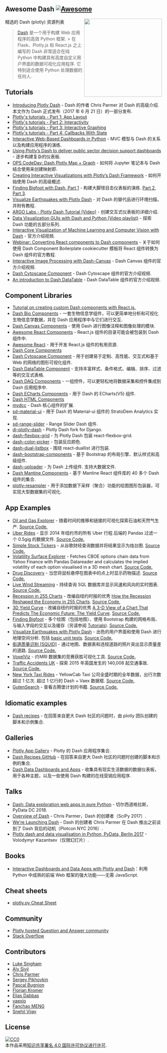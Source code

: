 <div class="github-widget" data-repo="ucg8j/awesome-dash"></div>

## Awesome Dash  [![Awesome](https://awesome.re/badge-flat.svg)](https://github.com/sindresorhus/awesome)

[<img src="https://cdn.rawgit.com/plotly/dash-docs/b1178b4e/images/dash-logo-stripe.svg" align="right" width="250">](https://plot.ly/products/dash/)


精选的 Dash (plotly) 资源列表

> [Dash](https://plot.ly/products/dash/) 是一个用于构建 Web 应用程序的高效 Python 框架.
 &gt; 在 Flask、Plotly.js 和 React.js 之上编写的 Dash 非常适合在纯 Python 中构建具有高度自定义用户界面的数据可视化应用程序. 它特别适合使用 Python 处理数据的任何人.


## Tutorials
- [Introducing Plotly Dash](https://medium.com/@plotlygraphs/introducing-dash-5ecf7191b503)  - Dash 的作者 Chris Parmer 对 Dash 的高级介绍. 本文作为 Dash 正式发布（2017 年 6 月 21 日）的一部分发布.
- [Plotly's tutorials - Part 1: App Layout](https://plot.ly/dash/getting-started)
- [Plotly's tutorials - Part 2: Interactivity](https://plot.ly/dash/getting-started-part-2)
- [Plotly's tutorials - Part 3: Interactive Graphing](https://plot.ly/dash/interactive-graphing)
- [Plotly's tutorials - Part 4: Callbacks With State](https://plot.ly/dash/state)
- [Interactive Web-Based Dashboards in Python](https://alysivji.github.io/reactive-dashboards-with-dash.html) - MVC 模型与 Dash 的关系以及构建应用程序的演练.
- [Using Plotly’s Dash to deliver public sector decision support dashboards](https://medium.com/a-r-g-o/using-plotlys-dash-to-deliver-public-sector-decision-support-dashboards-ac863fa829fb) - 逐步构建复杂的仪表板.
- [OPS CodeDay: Dash Plotly Map + Graph](https://radumas.info/blog/tutorial/2017/08/10/codeday.html) - 如何将 Jupyter 笔记本与 Dash 结合使用来创建映射即.
- [Creating Interactive Visualizations with Plotly’s Dash Framework](http://pbpython.com/plotly-dash-intro.html) - 如何开始使用 Dash 的高级概述.
- [Finding Bigfoot with Dash, Part 1](https://timothyrenner.github.io/datascience/2017/08/08/finding-bigfoot-with-dash-part-1.html) - 构建大脚怪目击仪表板的演练. [Part 2](https://timothyrenner.github.io/datascience/2017/08/09/finding-bigfoot-with-dash-part-2.html), [Part 3](https://timothyrenner.github.io/datascience/2017/08/10/finding-bigfoot-with-dash-part-3.html).
- [Visualize Earthquakes with Plotly Dash](https://www.giacomodebidda.com/visualize-earthquakes-with-plotly-dash/) - 对 Dash 的替代品进行环境扫描，并附有教程.
- [ARGO Labs - Plotly Dash Tutorial (Video)](https://www.youtube.com/watch?v=yfWJXkySfe0) - 创建交互式仪表板的详细介绍.
- [Data Visualization GUIs with Dash and Python (Video playlist)](https://www.youtube.com/watch?v=J_Cy_QjG6NE&list=PLQVvvaa0QuDfsGImWNt1eUEveHOepkjqt) - 探索 Dash 功能的五部分系列.
- [Interactive Visualization of Machine Learning and Computer Vision with Dash](https://www.youtube.com/watch?v=3F5AR-uUqJc) - 官方介绍视频.
- [Webinar: Converting React components to Dash components](https://www.youtube.com/watch?v=wifoPPRgG_I) - 关于如何使用 Dash Component Boilerplate cookiecutter 模板将 React 组件转换为 Dash 组件的官方教程.
- [Interactive Image Processing with Dash-Canvas](https://www.youtube.com/watch?v=LKXSFBB5ccI) - Dash Canvas 组件的官方介绍视频.
- [Dash Cytoscape Component](https://www.youtube.com/watch?v=snXcIsCMQgk) - Dash Cytoscape 组件的官方介绍视频.
- [An introduction to Dash DataTable](https://www.youtube.com/watch?v=dueejcyrYh8) - Dash DataTable 组件的官方介绍视频.

## Component Libraries
- [Tutorial on creating custom Dash components with React.js.](https://plot.ly/dash/plugins)
- [Dash Bio Components](https://dash.plot.ly/dash-bio) - 一套生物信息学组件，可以更简单地分析和可视化生物信息学数据，并在 Dash 应用程序中与它们进行交互.
- [Dash Canvas Components](https://dash.plot.ly/canvas) - 使用 Dash 进行图像注释和图像处理的模块.
- [Awesome React Components](https://github.com/brillout/awesome-react-components) - React.js 组件的目录可能会被包装到 Dash 组件中.
- [Awesome React](https://github.com/enaqx/awesome-react) - 用于开发 React.js 组件的有用资源.
- [Dash Core Components](https://github.com/plotly/dash-core-components)
- [Dash Cytoscape Component](https://dash.plot.ly/cytoscape) - 用于创建易于定制、高性能、交互式和基于 Web 的网络的图形可视化组件.
- [Dash DataTable Component](https://dash.plot.ly/datatable) - 支持丰富样式、条件格式、编辑、排序、过滤等的交互式表格.
- [Dash DAQ Components](https://dash.plot.ly/dash-daq) - 一组控件，可以更轻松地将数据采集和控件集成到 Dash 应用程序中.
- [Dash ECharts Components](https://github.com/mergeforward/dash_echarts) - 用于 Dash 的 ECharts(V5) 组件.
- [Dash HTML Components](https://github.com/plotly/dash-html-components)
- [mydcc](https://github.com/jimmybow/mydcc) - Dash 核心组件的扩展.
- [sd-material-ui](https://github.com/StratoDem/sd-material-ui) - 用于 Dash 的 Material-ui 组件的 StratoDem Analytics 实现.
- [sd-range-slider](https://github.com/StratoDem/sd-range-slider) - Range Slider Dash 组件.
- [dj-plotly-dash](https://github.com/pikhovkin/dj-plotly-dash) - Plotly Dash fork for Django.
- [dash-flexbox-grid](https://github.com/pikhovkin/dash-flexbox-grid) - 为 Plotly Dash 包装 react-flexbox-grid.
- [dash-color-picker](https://github.com/vivekvs1/dash-color-picker) - 包装反应颜色.
- [dash-dual-listbox](https://github.com/vivekvs1/dash-dual-listbox) - 围绕 react-duallist 进行包装.
- [dash-bootstrap-components](https://dash-bootstrap-components.opensource.asidatascience.com/) - 基于 Bootstrap 的布局引擎、默认样式和高级组件.
- [dash-uploader](https://github.com/np-8/dash-uploader)  - 为 Dash 上传组件. 支持大数据文件.
- [Dash Mantine Components](https://github.com/snehilvj/dash-mantine-components) - 基于 Mantine React 组件库的 40 多个 Dash 组件的集合.
- [plotly-resampler](https://github.com/predict-idlab/plotly-resampler) - 用于添加数据下采样（聚合）功能的绘图图形包装器，可实现大型数据集的可视化.

## App Examples
- [Oil and Gas Explorer](https://plot.ly/dash/gallery/new-york-oil-and-gas/) - 随着时间的推移和链接的可视化探索石油和天然气生产. [Source Code.](https://github.com/plotly/dash-oil-and-gas-demo)
- [Uber Rides](https://plot.ly/dash/gallery/uber-rides/) - 显示 2014 年纽约市的所有 Uber 行程.后端的 Pandas 过滤一个 0.5gig 的数据文件. [Source Code.](https://github.com/plotly/dash-uber-rides-demo)
- [Simple Stock Tickers](https://plot.ly/dash/gallery/stock-tickers/) - 从谷歌财经查询数据并将结果显示为烛台图. [Source Code.](https://github.com/plotly/dash-stock-tickers-demo-app)
- [Volatility Surface Explorer](https://plot.ly/dash/gallery/volatility-surface) - Fetches CBOE options chain data from Yahoo Finance with Pandas Datareader and calculates the implied volatility of each option visualised in a 3D mesh chart. [Source Code.](https://github.com/plotly/dash-volatility-surface)
- [Drug Discovery](https://plot.ly/dash/gallery/drug-explorer/) - 当您将鼠标悬停在图表中的点上时显示药物描述. [Source Code.](https://github.com/plotly/dash-drug-discovery-demo/)
- [Live Wind Streaming](https://plot.ly/dash/gallery/live-wind-data/) - 持续查询 SQL 数据库并显示风速和风向的实时图表. [Source Code.](https://github.com/plotly/dash-wind-streaming)
- [Recession in 255 Charts](https://plot.ly/dash/gallery/recession-report/) - 改编自纽约时报的优秀 [How the Recession Reshaped the Economy in 255 Charts](https://www.nytimes.com/interactive/2014/06/05/upshot/how-the-recession-reshaped-the-economy-in-255-charts.html). [Source Code.](https://github.com/plotly/dash-recession-report-demo)
- [3D Yield Curve](https://plot.ly/dash/gallery/yield-curve/) - 改编自纽约时报的优秀 [A 3-D View of a Chart That Predicts The Economic Future: The Yield Curve](https://www.nytimes.com/interactive/2015/03/19/upshot/3d-yield-curve-economic-growth.html). [Source Code.](https://github.com/plotly/dash-yield-curve)
- [Finding Bigfoot](https://bigfoot-sightings-dash.herokuapp.com/) - 多个绘图（包括地图）、使用 Bootstrap 构建的网格布局、与输入字段的交互以及缓存（另请参阅 [Tutorials](#tutorials)). [Source Code.](https://github.com/timothyrenner/bigfoot-dash-app)
- [Visualize Earthquakes with Plotly Dash](https://belle-croissant-54211.herokuapp.com/)  - 出色的用户界面和使用 Dash 进行地理空间分析. 包括 [basic unit tests](https://github.com/jackdbd/dash-earthquakes/tree/master/tests). [Source Code.](https://github.com/jackdbd/dash-earthquakes)
- [街道质量识别 [SQUID]](https://squid-syracuse.herokuapp.com/) - 通过地图、数据表和违规道路的照片突出显示质量差的道路. [Source Code.](https://github.com/amyoshino/SQUID-Syracuse-Dashboard)
- [VoxelViz](http://lukas-snoek.com/voxelviz) - (f)MRI 数据集的竞赛获胜可视化工具. [Source Code.](https://github.com/lukassnoek/VoxelViz)
- [Traffic Accidents UK](https://traffic-accidents-uk.herokuapp.com/) - 探索 2015 年英国发生的 140,008 起交通事故. [Source Code.](https://github.com/richard-muir/uk-car-accidents)
- [New York Taxi Rides](https://dash.vaex.io/)  - YellowCab Taxi 公司全盛时期的全年数据，出行次数超过 1 亿次. 超过 1 亿行的 Dash + Vaex 数据框. [Source Code.](https://github.com/vaexio/dash-120million-taxi-app)
- [GutenSearch](https://gutensearch.com/) - 查看古腾堡计划的书籍. [Source Code.](https://github.com/cordb/gutensearch)

## Idiomatic examples
- [Dash recipes](https://github.com/plotly/dash-recipes) - 在回答来自更大 Dash 社区的问题时，由 plotly 团队创建的脚本和示例集合.

## Galleries
- [Plotly App Gallery](https://plot.ly/dash/gallery) - Plotly 的 Dash 应用程序集合.
- [Dash Recipes GitHub](https://github.com/plotly/dash-recipes) - 在回答来自更大 Dash 社区的问题时创建的脚本和示例的集合.
- [Dash Data Dashboards and Apps](https://www.dashboardom.com/) - 收集具有现实生活数据的数据仪表板，用于各种主题，以及一些使用 Dash 构建的在线营销应用程序.

## Talks
- [Dash: Data exploration web apps in pure Python](https://www.youtube.com/watch?v=eusglTlW4OA) - 切尔西道格拉斯，PyData DC 2018.
- [Overview of Dash](https://www.youtube.com/watch?v=sea2K4AuPOk) - Chris Parmer，Dash 的创建者（SciPy 2017）.
- [We're Launching Dash](https://www.youtube.com/watch?v=5BAthiN0htc&t=1s) - Dash 的创建者 Chris Parmer 在 Dash 推出之前谈到了 Dash 背后的动机（Plotcon NYC 2016）.
- [Plotly dash and data visualisation in Python, PyData, Berlin 2017](https://www.slideshare.net/vladimirkazantsev/plotly-dash-and-data-visualisation-in-python) - Volodymyr Kazantsev（仅限幻灯片）.

## Books
- [Interactive Dashboards and Data Apps with Plotly and Dash](https://www.amazon.com/Interactive-Dashboards-Data-Apps-Plotly-ebook/dp/B08XMW45VY)：利用 Python 中成熟的前端 Web 框架的强大功能——无需 JavaScript.

## Cheat sheets
- [plotly.py Cheat Sheet](https://images.plot.ly/plotly-documentation/images/python_cheat_sheet.pdf)

## Community
- [Plotly hosted Question and Answer community](https://community.plot.ly)
- [Stack Overflow](https://stackoverflow.com/questions/tagged/plotly-dash)

## Contributors
- [Luke Singham](https://lukesingham.com/)
- [Aly Sivji](https://alysivji.github.io/)
- [Chris Parmer](https://github.com/chriddyp)
- [Sergey Pikhovkin](https://github.com/pikhovkin)
- [Pascal Bugnion](https://pascalbugnion.net)
- [Florian Kromer](https://github.com/fkromer)
- [Elias Dabbas](https://www.dashboardom.com)
- [vaexio](https://github.com/vaexio)
- [Fanchao MENG](https://github.com/pingf)
- [Snehil Vijay](https://github.com/snehilvj)

## License
[![CC0](http://mirrors.creativecommons.org/presskit/buttons/88x31/svg/cc-zero.svg) ](https://creativecommons.org/publicdomain/zero/1.0/)<br /> 本作品采用<a rel="license" href="http://creativecommons.org/licenses/by/4.0/">知识共享署名 4.0 国际许可协议进行许可</a>.
